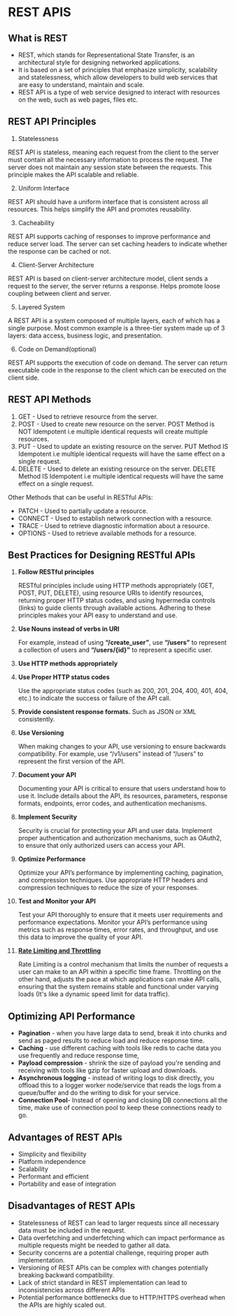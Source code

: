 # REST APIS

## What is REST
- REST, which stands for Representational State Transfer, is an architectural style for designing networked applications.
- It is based on a set of principles that emphasize simplicity, scalability and statelessness, which allow developers to build web services that are easy to understand, maintain and scale.
- REST API is a type of web service designed to interact with resources on the web, such as web pages, files etc.

## REST API Principles
1. Statelessness

REST API is stateless, meaning each request from the client to the server must contain all the necessary information to process the request. The server does not maintain any session state between the requests. This principle makes the API scalable and reliable.

2. Uniform Interface

REST API should have a uniform interface that is consistent across all resources. This helps simplify the API and promotes reusability.

3. Cacheability

REST API supports caching of responses to improve performance and reduce server load. The server can set caching headers to indicate whether the response can be cached or not.

4. Client-Server Architecture

REST API is based on client-server architecture model, client sends a request to the server, the server returns a response. Helps promote loose coupling between client and server.

5. Layered System

A REST API is a system composed of multiple layers, each of which has a single purpose. Most common example is a three-tier system made up of 3 layers: data access, business logic, and presentation.

6. Code on Demand(optional)

REST API supports the execution of code on demand. The server can return executable code in the response to the client which can be executed on the client side.

## REST API Methods
1. GET - Used to retrieve resource from the server.
2. POST - Used to create new resource on the server. POST Method is NOT Idempotent i.e multiple identical requests will create multiple resources.
3. PUT - Used to update an existing resource on the server. PUT Method IS Idempotent i.e multiple identical requests will have the same effect on a single request.
4. DELETE - Used to delete an existing resource on the server. DELETE Method IS Idempotent i.e multiple identical requests will have the same effect on a single request.

Other Methods that can be useful in RESTful APIs: 
- PATCH - Used to partially update a resource.
- CONNECT - Used to establish network connection with a resource.
- TRACE - Used to retrieve diagnostic information about a resource.
- OPTIONS - Used to retrieve available methods for a resource.

## Best Practices for Designing RESTful APIs
1. **Follow RESTful principles**

    RESTful principles include using HTTP methods appropriately (GET, POST, PUT, DELETE), using resource URIs to identify resources, returning proper HTTP status codes, and using hypermedia controls (links) to guide clients through available actions. Adhering to these principles makes your API easy to understand and use. 

2. **Use Nouns instead of verbs in URI**

    For example, instead of using **“/create_user”**, use **“/users”** to represent a collection of users and **“/users/{id}”** to represent a specific user. 

3. **Use HTTP methods appropriately**

4. **Use Proper HTTP status codes**

    Use the appropriate status codes (such as 200, 201, 204, 400, 401, 404, etc.) to indicate the success or failure of the API call.

5. **Provide consistent response formats.**
    Such as JSON or XML consistently.

6. **Use Versioning**

    When making changes to your API, use versioning to ensure backwards compatibility. For example, use “/v1/users” instead of “/users” to represent the first version of the API.

7. **Document your API**

    Documenting your API is critical to ensure that users understand how to use it. Include details about the API, its resources, parameters, response formats, endpoints, error codes, and authentication mechanisms.

8. **Implement Security**

    Security is crucial for protecting your API and user data. Implement proper authentication and authorization mechanisms, such as OAuth2, to ensure that only authorized users can access your API.

9. **Optimize Performance**

    Optimize your API’s performance by implementing caching, pagination, and compression techniques. Use appropriate HTTP headers and compression techniques to reduce the size of your responses.

10. **Test and Monitor your API**

    Test your API thoroughly to ensure that it meets user requirements and performance expectations. Monitor your API’s performance using metrics such as response times, error rates, and throughput, and use this data to improve the quality of your API.
11. [**Rate Limiting and Throttling**](https://apidog.com/blog/rate-limiting-vs-throttling/#rate-limiting-features)

    Rate Limiting is a control mechanism that limits the number of requests a user can make to an API within a specific time frame.
    Throttling on the other hand, adjusts the pace at which applications can make API calls, ensuring that the system remains stable and functional under varying loads (It's like a dynamic speed limit for data traffic).

## Optimizing API Performance
- **Pagination** - when you have large data to send, break it into chunks and send as paged results to reduce load and reduce response time.
- **Caching** - use different caching with tools like redis to cache data you use frequently and reduce response time,
- **Payload compression** - shrink the size of payload you're sending and receiving with tools like gzip for faster upload and downloads.
- **Asynchronous logging** - instead of writing logs to disk directly, you offload this to a logger worker node/service that reads the logs from a queue/buffer and do the writing to disk for your service.
- **Connection Pool**- Instead of opening and closing DB connections all the time, make use of connection pool to keep these connections ready to go.

## Advantages of REST APIs
- Simplicity and flexibility
- Platform independence
- Scalability
- Performant and efficient
- Portability and ease of integration

## Disadvantages of REST APIs
- Statelessness of REST can lead to larger requests since all necessary data must be included in the request.
- Data overfetching and underfetching which can impact performance as multiple requests might be needed to gather all data.
- Security concerns are a potential challenge, requiring proper auth implementation.
- Versioning of REST APIs can be complex with changes potentially breaking backward compatibility.
- Lack of strict standard in REST implementation can lead to inconsistencies across different APIs
- Potential performance bottlenecks due to HTTP/HTTPS overhead when the APIs are highly scaled out.
